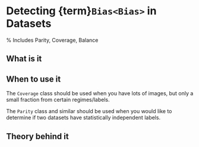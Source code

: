 # Detecting {term}`Bias<Bias>` in Datasets
% Includes Parity, Coverage, Balance

## What is it

## When to use it

The `Coverage` class should be used when you have lots of images, but only a small fraction from certain regimes/labels.

The `Parity` class and similar should be used when you would like to determine if two datasets have statistically independent labels.

## Theory behind it